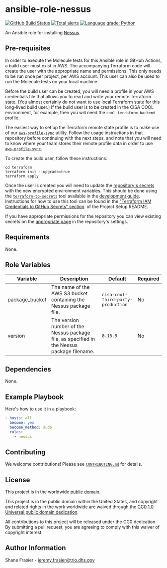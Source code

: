 # ansible-role-nessus #

[![GitHub Build Status](https://github.com/cisagov/ansible-role-nessus/workflows/build/badge.svg)](https://github.com/cisagov/ansible-role-nessus/actions)
[![Total alerts](https://img.shields.io/lgtm/alerts/g/cisagov/ansible-role-nessus.svg?logo=lgtm&logoWidth=18)](https://lgtm.com/projects/g/cisagov/ansible-role-nessus/alerts/)
[![Language grade: Python](https://img.shields.io/lgtm/grade/python/g/cisagov/ansible-role-nessus.svg?logo=lgtm&logoWidth=18)](https://lgtm.com/projects/g/cisagov/ansible-role-nessus/context:python)

An Ansible role for installing
[Nessus](https://www.tenable.com/products/nessus/nessus-professional).

## Pre-requisites ##

In order to execute the Molecule tests for this Ansible role in GitHub
Actions, a build user must exist in AWS. The accompanying Terraform
code will create the user with the appropriate name and
permissions. This only needs to be run once per project, per AWS
account. This user can also be used to run the Molecule tests on your
local machine.

Before the build user can be created, you will need a profile in your
AWS credentials file that allows you to read and write your remote
Terraform state.  (You almost certainly do not want to use local
Terraform state for this long-lived build user.)  If the build user is
to be created in the CISA COOL environment, for example, then you will
need the `cool-terraform-backend` profile.

The easiest way to set up the Terraform remote state profile is to
make use of our
[`aws-profile-sync`](https://github.com/cisagov/aws-profile-sync)
utility. Follow the usage instructions in that repository before
continuing with the next steps, and note that you will need to know
where your team stores their remote profile data in order to use
[`aws-profile-sync`](https://github.com/cisagov/aws-profile-sync).

To create the build user, follow these instructions:

```console
cd terraform
terraform init --upgrade=true
terraform apply
```

Once the user is created you will need to update the [repository's
secrets](https://help.github.com/en/actions/configuring-and-managing-workflows/creating-and-storing-encrypted-secrets)
with the new encrypted environment variables. This should be done
using the
[`terraform-to-secrets`](https://github.com/cisagov/development-guide/tree/develop/project_setup#terraform-iam-credentials-to-github-secrets-)
tool available in the [development
guide](https://github.com/cisagov/development-guide). Instructions for
how to use this tool can be found in the ["Terraform IAM Credentials
to GitHub Secrets"
section](https://github.com/cisagov/development-guide/tree/develop/project_setup#terraform-iam-credentials-to-github-secrets-).
of the Project Setup README.

If you have appropriate permissions for the repository you can view
existing secrets on the [appropriate
page](https://github.com/cisagov/ansible-role-nessus/settings/secrets)
in the repository's settings.

## Requirements ##

None.

## Role Variables ##

| Variable | Description | Default | Required |
|----------|-------------|---------|----------|
| package_bucket | The name of the AWS S3 bucket containing the Nessus package file. | `cisa-cool-third-party-production` | No |
| version | The version number of the Nessus package file, as specified in the Nessus package filename. | `8.15.5` | No |

## Dependencies ##

None.

## Example Playbook ##

Here's how to use it in a playbook:

```yaml
- hosts: all
  become: yes
  become_method: sudo
  roles:
    - nessus
```

## Contributing ##

We welcome contributions!  Please see [`CONTRIBUTING.md`](CONTRIBUTING.md) for
details.

## License ##

This project is in the worldwide [public domain](LICENSE).

This project is in the public domain within the United States, and
copyright and related rights in the work worldwide are waived through
the [CC0 1.0 Universal public domain
dedication](https://creativecommons.org/publicdomain/zero/1.0/).

All contributions to this project will be released under the CC0
dedication. By submitting a pull request, you are agreeing to comply
with this waiver of copyright interest.

## Author Information ##

Shane Frasier - <jeremy.frasier@trio.dhs.gov>

